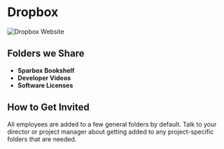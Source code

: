 # Dropbox

![Dropbox Website](http://i.imgur.com/w4R4VZP.png)

## Folders we Share

* **Sparbox Bookshelf**
* **Developer Videos**
* **Software Licenses**

## How to Get Invited
All employees are added to a few general folders by default. Talk to your director or project manager about getting added to any project-specific folders that are needed.
